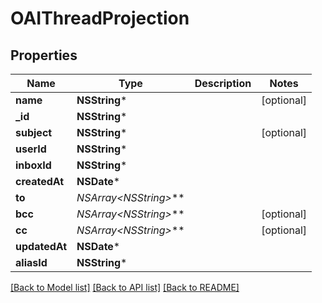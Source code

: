 # OAIThreadProjection

## Properties
Name | Type | Description | Notes
------------ | ------------- | ------------- | -------------
**name** | **NSString*** |  | [optional] 
**_id** | **NSString*** |  | 
**subject** | **NSString*** |  | [optional] 
**userId** | **NSString*** |  | 
**inboxId** | **NSString*** |  | 
**createdAt** | **NSDate*** |  | 
**to** | **NSArray&lt;NSString*&gt;*** |  | 
**bcc** | **NSArray&lt;NSString*&gt;*** |  | [optional] 
**cc** | **NSArray&lt;NSString*&gt;*** |  | [optional] 
**updatedAt** | **NSDate*** |  | 
**aliasId** | **NSString*** |  | 

[[Back to Model list]](../README#documentation-for-models) [[Back to API list]](../README#documentation-for-api-endpoints) [[Back to README]](../README)


